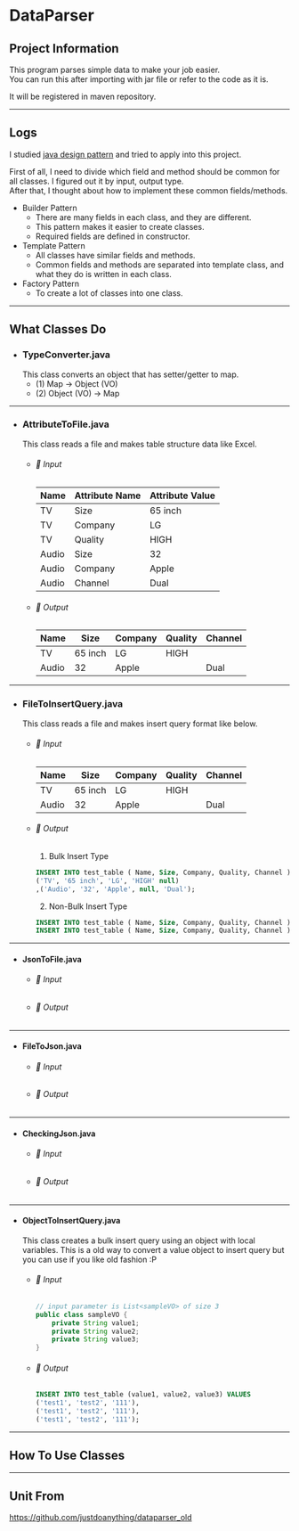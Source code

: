 DataParser
===
## Project Information
This program parses simple data to make your job easier.\
You can run this after importing with jar file or refer to the code as it is.

It will be registered in maven repository.

---

## Logs
I studied [java design pattern](https://github.com/justdoanything/self-study/blob/main/WIS/03%20ApplicationModernization.md#5%EF%B8%8F⃣-java-design-pattern) and tried to apply into this project.

First of all, I need to divide which field and method should be common for all classes. I figured out it by input, output type.\
After that, I thought about how to implement these common fields/methods.

- Builder Pattern
  - There are many fields in each class, and they are different.
  - This pattern makes it easier to create classes.
  - Required fields are defined in constructor.
- Template Pattern
  - All classes have similar fields and methods.
  - Common fields and methods are separated into template class, and what they do is written in each class.
- Factory Pattern
  - To create a lot of classes into one class. 

---

## What Classes Do 
- ### TypeConverter.java
  This class converts an object that has setter/getter to map.
  - (1) Map → Object (VO)
  - (2) Object (VO) → Map

---

- ### AttributeToFile.java
  This class reads a file and makes table structure data like Excel.
  - ###### 🔰 Input
	Name | Attribute Name | Attribute Value
	---|---|---
	TV | Size | 65 inch
	TV | Company | LG
	TV | Quality | HIGH
	Audio | Size | 32
	Audio | Company | Apple
	Audio | Channel	| Dual
  - ###### 🔰 Output
    Name | Size	| Company | Quality	| Channel
    ---|---|---|---|---
    TV | 65 inch | LG | HIGH |
    Audio | 32	| Apple	| | Dual

---
 
- ### FileToInsertQuery.java
  This class reads a file and makes insert query format like below.
  - ###### 🔰 Input
    Name | Size | Company | Quality | Channel
	---|---|---|---|---
	 TV | 65 inch | LG | HIGH |
	 Audio | 32	| Apple	| | Dual
  - ###### 🔰 Output
    1. Bulk Insert Type
	```sql
	INSERT INTO test_table ( Name, Size, Company, Quality, Channel ) VALUES
	('TV', '65 inch', 'LG', 'HIGH' null)
	,('Audio', '32', 'Apple', null, 'Dual'); 
	```
	2. Non-Bulk Insert Type
	```sql
	INSERT INTO test_table ( Name, Size, Company, Quality, Channel ) VALUES ('TV', '65 inch', 'LG', 'HIGH' null);
	INSERT INTO test_table ( Name, Size, Company, Quality, Channel ) VALUES ('Audio', '32', 'Apple', null, 'Dual');
	```

---
 
- #### JsonToFile.java
  - ###### 🔰 Input
  - ###### 🔰 Output

---

- #### FileToJson.java
  - ###### 🔰 Input
  - ###### 🔰 Output

---

- #### CheckingJson.java
  - ###### 🔰 Input
  - ###### 🔰 Output

---

- #### ObjectToInsertQuery.java
  This class creates a bulk insert query using an object with local variables.  This is a old way to convert a value object to insert query but you can use if you like old fashion :P
  - ###### 🔰 Input
	```java
	// input parameter is List<sampleVO> of size 3
	public class sampleVO {
		private String value1;
		private String value2;
		private String value3;
	}
	```
  - ###### 🔰 Output
  	```sql
	INSERT INTO test_table (value1, value2, value3) VALUES
	('test1', 'test2', '111'),
	('test1', 'test2', '111'),
	('test1', 'test2', '111');
	```

---

## How To Use Classes

---

## Unit From
https://github.com/justdoanything/dataparser_old
